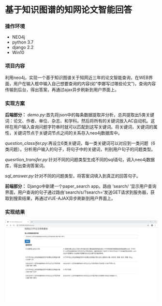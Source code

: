 # 基于知识图谱的知网论文智能回答
### 操作环境
+ NEO4j
+ python 3.7
+ django 2.2
+ Win10

### 项目内容

利用neo4j，实现一个基于知识图谱关于知网近三年的论文智能查询，在WEB界面，用户在输入框中输入自己想要查询的内容(如“李娜写过哪些论文”)，查询内容传输到后台，得出答案，再通过ajax异步刷新到用户界面上。

### 实现方案
**后端部分：**
*demo.py*:首先将json中的每条数据提取并分析，总共提取出5类关键词：论文、作者、单位、杂志、和学科。然后将所有的关键词放入AC自动机。这样在用户输入查询问题字符串时就可以匹配到这写关键词。将关键词，关键词的属性，关键词节点于关键词节点之间的关系存入neo4j数据库中。

*question_classifer.py*:再设立6类关键词，每一类关键词可以对应到一类问题（6类问题）。分析用户输入的句子，将句子中的关键词，判别用户句子的问题类型。

*quesrtion_transfer.py*:针对不同的问题类型生成不同的sql语句，调入neo4j数据库，得出查询答案词。

*sql_answer.py*:针对不同的问题类型，将答案词填入到真正的回答句子。

**前端部分：**
Django中新建一个paper_search app。路由 ‘search/ ‘显示用户查询界面，用户查询的句子通过路由’search/s/?search=’发送GET请求到服务器，获取到搜索结果，再通过VUE-AJAX异步刷新到用户界面上。

### 实现结果
<img src="./res.png">